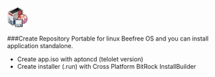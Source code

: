 ![](gdebi.png) 

###Create Repository Portable for linux Beefree OS and you can install application standalone.

* Create app.iso with aptoncd (telolet version)
* Create installer (.run) with Cross Platform BitRock InstallBuilder
